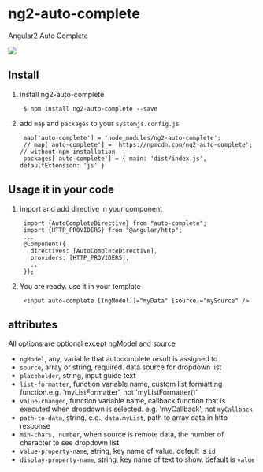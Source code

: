 # ng2-auto-complete
Angular2 Auto Complete

<a href="http://embed.plnkr.co/32syXF/">
  <img src="http://i.imgur.com/dAmheg0.png" />
</a>


## Install

1. install ng2-auto-complete

        $ npm install ng2-auto-complete --save

2. add `map` and `packages` to your `systemjs.config.js`

        map['auto-complete'] = 'node_modules/ng2-auto-complete';
        // map['auto-complete'] = 'https://npmcdn.com/ng2-auto-complete'; // without npm installation
        packages['auto-complete'] = { main: 'dist/index.js', defaultExtension: 'js' }

## Usage it in your code

1. import and add directive in your component

        import {AutoCompleteDirective} from "auto-complete";
        import {HTTP_PROVIDERS} from "@angular/http";
        ...
        @Component({
          directives: [AutoCompleteDirective],
          providers: [HTTP_PROVIDERS],
          ..
        });

2. You are ready. use it in your template

        <input auto-complete [(ngModel)]="myData" [source]="mySource" />
        
## attributes
  All options are optional except ngModel and source

  * `ngModel`, any, variable that autocomplete result is assigned to
  * `source`, array or string, required. data source for dropdown list
  * `placeholder`,  string, input guide text
  * `list-formatter`, function variable name, custom list formatting function.e.g. 'myListFormatter', not 'myListFormatter()'
  * `value-changed`, function variable name, callback function that is executed when dropdown is selected. e.g. 'myCallback', not `myCallback`
  * `path-to-data`, string, e.g., `data.myList`, path to array data in http response
  * `min-chars, number`, when source is remote data, the number of character to see dropdown list
  * `value-property-name`, string, key name of value. default is `id`
  * `display-property-name`, string, key name of text to show. default is `value`

